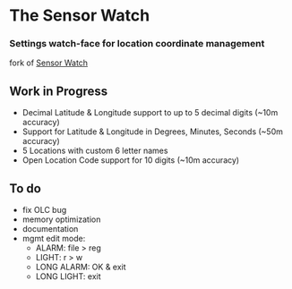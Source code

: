 # The Sensor Watch

### Settings watch-face for location coordinate management

fork of [Sensor Watch](https://github.com/joeycastillo/Sensor-Watch/)

## Work in Progress

* Decimal Latitude & Longitude support to up to 5 decimal digits (~10m accuracy)
* Support for Latitude & Longitude in Degrees, Minutes, Seconds (~50m accuracy)
* 5 Locations with custom 6 letter names
* Open Location Code support for 10 digits (~10m accuracy)

## To do

* fix OLC bug
* memory optimization
* documentation
* mgmt edit mode:
    * ALARM: file > reg
    * LIGHT: r > w
    * LONG ALARM: OK & exit
    * LONG LIGHT: exit